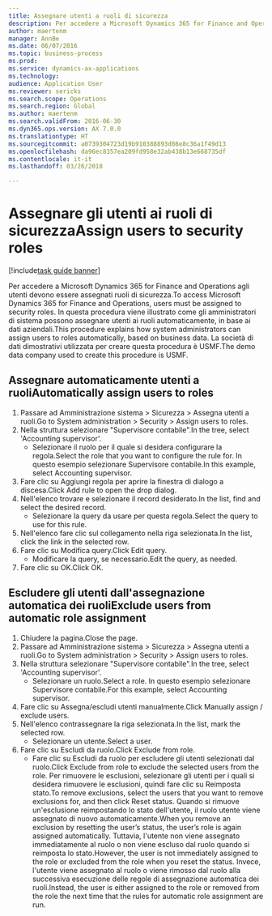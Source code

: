 ```yaml
--- 
title: Assegnare utenti a ruoli di sicurezza
description: Per accedere a Microsoft Dynamics 365 for Finance and Operations agli utenti devono essere assegnati ruoli di sicurezza.
author: maertenm
manager: AnnBe
ms.date: 06/07/2016
ms.topic: business-process
ms.prod: 
ms.service: dynamics-ax-applications
ms.technology: 
audience: Application User
ms.reviewer: sericks
ms.search.scope: Operations
ms.search.region: Global
ms.author: maertenm
ms.search.validFrom: 2016-06-30
ms.dyn365.ops.version: AX 7.0.0
ms.translationtype: HT
ms.sourcegitcommit: a0739304723d19b910388893d08e8c36a1f49d13
ms.openlocfilehash: da96ec8357ea209fd958e32ab438b13e668735df
ms.contentlocale: it-it
ms.lasthandoff: 03/26/2018

---
```

# <a name="assign-users-to-security-roles"></a><span data-ttu-id="dce3d-103">Assegnare gli utenti ai ruoli di sicurezza</span><span class="sxs-lookup"><span data-stu-id="dce3d-103">Assign users to security roles</span></span>

[!include[task guide banner](../../includes/task-guide-banner.md)]

<span data-ttu-id="dce3d-104">Per accedere a Microsoft Dynamics 365 for Finance and Operations agli utenti devono essere assegnati ruoli di sicurezza.</span><span class="sxs-lookup"><span data-stu-id="dce3d-104">To access Microsoft Dynamics 365 for Finance and Operations, users must be assigned to security roles.</span></span> <span data-ttu-id="dce3d-105">In questa procedura viene illustrato come gli amministratori di sistema possono assegnare utenti ai ruoli automaticamente, in base ai dati aziendali.</span><span class="sxs-lookup"><span data-stu-id="dce3d-105">This procedure explains how system administrators can assign users to roles automatically, based on business data.</span></span> <span data-ttu-id="dce3d-106">La società di dati dimostrativi utilizzata per creare questa procedura è USMF.</span><span class="sxs-lookup"><span data-stu-id="dce3d-106">The demo data company used to create this procedure is USMF.</span></span>


## <a name="automatically-assign-users-to-roles"></a><span data-ttu-id="dce3d-107">Assegnare automaticamente utenti a ruoli</span><span class="sxs-lookup"><span data-stu-id="dce3d-107">Automatically assign users to roles</span></span>
1. <span data-ttu-id="dce3d-108">Passare ad Amministrazione sistema > Sicurezza > Assegna utenti a ruoli.</span><span class="sxs-lookup"><span data-stu-id="dce3d-108">Go to System administration > Security > Assign users to roles.</span></span>
2. <span data-ttu-id="dce3d-109">Nella struttura selezionare "Supervisore contabile".</span><span class="sxs-lookup"><span data-stu-id="dce3d-109">In the tree, select 'Accounting supervisor'.</span></span>
    * <span data-ttu-id="dce3d-110">Selezionare il ruolo per il quale si desidera configurare la regola.</span><span class="sxs-lookup"><span data-stu-id="dce3d-110">Select the role that you want to configure the rule for.</span></span> <span data-ttu-id="dce3d-111">In questo esempio selezionare Supervisore contabile.</span><span class="sxs-lookup"><span data-stu-id="dce3d-111">In this example, select Accounting supervisor.</span></span>  
3. <span data-ttu-id="dce3d-112">Fare clic su Aggiungi regola per aprire la finestra di dialogo a discesa.</span><span class="sxs-lookup"><span data-stu-id="dce3d-112">Click Add rule to open the drop dialog.</span></span>
4. <span data-ttu-id="dce3d-113">Nell'elenco trovare e selezionare il record desiderato.</span><span class="sxs-lookup"><span data-stu-id="dce3d-113">In the list, find and select the desired record.</span></span>
    * <span data-ttu-id="dce3d-114">Selezionare la query da usare per questa regola.</span><span class="sxs-lookup"><span data-stu-id="dce3d-114">Select the query to use for this rule.</span></span>  
5. <span data-ttu-id="dce3d-115">Nell'elenco fare clic sul collegamento nella riga selezionata.</span><span class="sxs-lookup"><span data-stu-id="dce3d-115">In the list, click the link in the selected row.</span></span>
6. <span data-ttu-id="dce3d-116">Fare clic su Modifica query.</span><span class="sxs-lookup"><span data-stu-id="dce3d-116">Click Edit query.</span></span>
    * <span data-ttu-id="dce3d-117">Modificare la query, se necessario.</span><span class="sxs-lookup"><span data-stu-id="dce3d-117">Edit the query, as needed.</span></span>  
7. <span data-ttu-id="dce3d-118">Fare clic su OK.</span><span class="sxs-lookup"><span data-stu-id="dce3d-118">Click OK.</span></span>

## <a name="exclude-users-from-automatic-role-assignment"></a><span data-ttu-id="dce3d-119">Escludere gli utenti dall'assegnazione automatica dei ruoli</span><span class="sxs-lookup"><span data-stu-id="dce3d-119">Exclude users from automatic role assignment</span></span>
1. <span data-ttu-id="dce3d-120">Chiudere la pagina.</span><span class="sxs-lookup"><span data-stu-id="dce3d-120">Close the page.</span></span>
2. <span data-ttu-id="dce3d-121">Passare ad Amministrazione sistema > Sicurezza > Assegna utenti a ruoli.</span><span class="sxs-lookup"><span data-stu-id="dce3d-121">Go to System administration > Security > Assign users to roles.</span></span>
3. <span data-ttu-id="dce3d-122">Nella struttura selezionare "Supervisore contabile".</span><span class="sxs-lookup"><span data-stu-id="dce3d-122">In the tree, select 'Accounting supervisor'.</span></span>
    * <span data-ttu-id="dce3d-123">Selezionare un ruolo.</span><span class="sxs-lookup"><span data-stu-id="dce3d-123">Select a role.</span></span> <span data-ttu-id="dce3d-124">In questo esempio selezionare Supervisore contabile.</span><span class="sxs-lookup"><span data-stu-id="dce3d-124">For this example, select Accounting supervisor.</span></span>  
4. <span data-ttu-id="dce3d-125">Fare clic su Assegna/escludi utenti manualmente.</span><span class="sxs-lookup"><span data-stu-id="dce3d-125">Click Manually assign / exclude users.</span></span>
5. <span data-ttu-id="dce3d-126">Nell'elenco contrassegnare la riga selezionata.</span><span class="sxs-lookup"><span data-stu-id="dce3d-126">In the list, mark the selected row.</span></span>
    * <span data-ttu-id="dce3d-127">Selezionare un utente.</span><span class="sxs-lookup"><span data-stu-id="dce3d-127">Select a user.</span></span>  
6. <span data-ttu-id="dce3d-128">Fare clic su Escludi da ruolo.</span><span class="sxs-lookup"><span data-stu-id="dce3d-128">Click Exclude from role.</span></span>
    * <span data-ttu-id="dce3d-129">Fare clic su Escludi da ruolo per escludere gli utenti selezionati dal ruolo.</span><span class="sxs-lookup"><span data-stu-id="dce3d-129">Click Exclude from role to exclude the selected users from the role.</span></span> <span data-ttu-id="dce3d-130">Per rimuovere le esclusioni, selezionare gli utenti per i quali si desidera rimuovere le esclusioni, quindi fare clic su Reimposta stato.</span><span class="sxs-lookup"><span data-stu-id="dce3d-130">To remove exclusions, select the users that you want to remove exclusions for, and then click Reset status.</span></span> <span data-ttu-id="dce3d-131">Quando si rimuove un'esclusione reimpostando lo stato dell'utente, il ruolo utente viene assegnato di nuovo automaticamente.</span><span class="sxs-lookup"><span data-stu-id="dce3d-131">When you remove an exclusion by resetting the user’s status, the user’s role is again assigned automatically.</span></span> <span data-ttu-id="dce3d-132">Tuttavia, l'utente non viene assegnato immediatamente al ruolo o non viene escluso dal ruolo quando si reimposta lo stato.</span><span class="sxs-lookup"><span data-stu-id="dce3d-132">However, the user is not immediately assigned to the role or excluded from the role when you reset the status.</span></span> <span data-ttu-id="dce3d-133">Invece, l'utente viene assegnato al ruolo o viene rimosso dal ruolo alla successiva esecuzione delle regole di assegnazione automatica dei ruoli.</span><span class="sxs-lookup"><span data-stu-id="dce3d-133">Instead, the user is either assigned to the role or removed from the role the next time that the rules for automatic role assignment are run.</span></span>  


